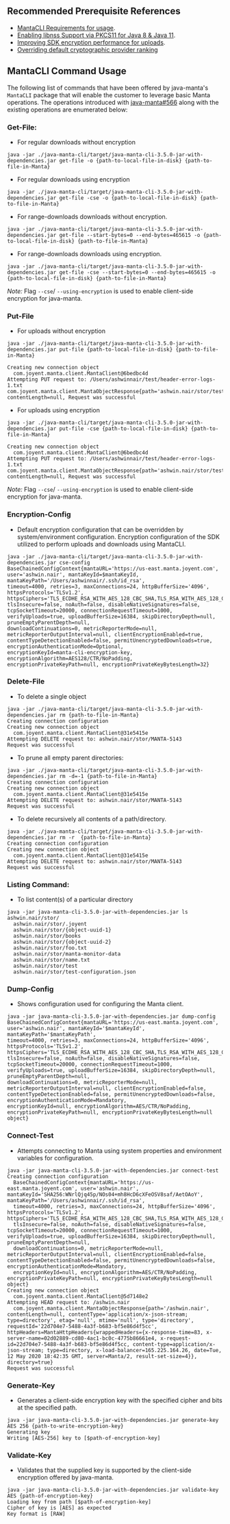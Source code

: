 ## Recommended Prerequisite References
- [MantaCLI Requirements for usage](https://github.com/joyent/java-manta/blob/master/USAGE.md#cli-requirements). 
- [Enabling libnss Support via PKCS11 for Java 8 & Java 11](https://github.com/joyent/java-manta/blob/master/USAGE.md#enabling-libnss-support-via-pkcs11).
- [Improving SDK encryption performance for uploads](https://github.com/joyent/java-manta/blob/master/USAGE.md#improving-encryption-performance).
- [Overriding default cryptographic provider ranking](https://github.com/joyent/java-manta/blob/master/USAGE.md#overriding-default-cryptographic-provider-ranking)

## MantaCLI Command Usage
The following list of commands that have been offered by java-manta's `MantaCLI` package that will enable the customer to 
leverage basic Manta operations. The operations introduced with [java-manta#566](https://github.com/joyent/java-manta/pull/566) 
along with the existing operations are enumerated below:

### Get-File:

- For regular downloads without encryption
```
java -jar ./java-manta-cli/target/java-manta-cli-3.5.0-jar-with-dependencies.jar get-file -o {path-to-local-file-in-disk} {path-to-file-in-Manta}
```

- For regular downloads using encryption
```
java -jar ./java-manta-cli/target/java-manta-cli-3.5.0-jar-with-dependencies.jar get-file -cse -o {path-to-local-file-in-disk} {path-to-file-in-Manta}
```

- For range-downloads downloads without encryption.
```
java -jar ./java-manta-cli/target/java-manta-cli-3.5.0-jar-with-dependencies.jar get-file --start-bytes=0 --end-bytes=465615 -o {path-to-local-file-in-disk} {path-to-file-in-Manta}
```

- For range-downloads downloads using encryption.
```
java -jar ./java-manta-cli/target/java-manta-cli-3.5.0-jar-with-dependencies.jar get-file -cse --start-bytes=0 --end-bytes=465615 -o {path-to-local-file-in-disk} {path-to-file-in-Manta}
```

*Note:* Flag `--cse`/ `--using-encryption` is used to enable client-side encryption for java-manta.

### Put-File

- For uploads without encryption
```
java -jar ./java-manta-cli/target/java-manta-cli-3.5.0-jar-with-dependencies.jar put-file {path-to-local-file-in-disk} {path-to-file-in-Manta}

Creating new connection object
  com.joyent.manta.client.MantaClient@6bedbc4d
Attempting PUT request to: /Users/ashwinnair/test/header-error-logs-1.txt
com.joyent.manta.client.MantaObjectResponse{path='ashwin.nair/stor/test', contentLength=null, Request was successful
```

- For uploads using encryption
```
java -jar ./java-manta-cli/target/java-manta-cli-3.5.0-jar-with-dependencies.jar put-file -cse {path-to-local-file-in-disk} {path-to-file-in-Manta}

Creating new connection object
  com.joyent.manta.client.MantaClient@6bedbc4d
Attempting PUT request to: /Users/ashwinnair/test/header-error-logs-1.txt
com.joyent.manta.client.MantaObjectResponse{path='ashwin.nair/stor/test', contentLength=null, Request was successful
```

*Note:* Flag `--cse`/ `--using-encryption` is used to enable client-side encryption for java-manta.

### Encryption-Config

- Default encryption configuration that can be overridden by system/environment configuration. Encryption configuration
  of the SDK utilized to perform uploads and downloads using MantaCLI.

```
java -jar ./java-manta-cli/target/java-manta-cli-3.5.0-jar-with-dependencies.jar cse-config                  
BaseChainedConfigContext{mantaURL='https://us-east.manta.joyent.com', user='ashwin.nair', mantaKeyId=$mantaKeyId, mantaKeyPath='/Users/ashwinnair/.ssh/id_rsa', 
timeout=4000, retries=3, maxConnections=24, httpBufferSize='4096', httpsProtocols='TLSv1.2', httpsCiphers='TLS_ECDHE_RSA_WITH_AES_128_CBC_SHA,TLS_RSA_WITH_AES_128_GCM_SHA256,TLS_RSA_WITH_AES_256_CBC_SHA256,TLS_RSA_WITH_AES_128_CBC_SHA256', 
tlsInsecure=false, noAuth=false, disableNativeSignatures=false, tcpSocketTimeout=20000, connectionRequestTimeout=1000, verifyUploads=true, uploadBufferSize=16384, skipDirectoryDepth=null, pruneEmptyParentDepth=null, 
downloadContinuations=0, metricReporterMode=null, metricReporterOutputInterval=null, clientEncryptionEnabled=true, contentTypeDetectionEnabled=false, permitUnencryptedDownloads=true, encryptionAuthenticationMode=Optional, 
encryptionKeyId=manta-cli-encryption-key, encryptionAlgorithm=AES128/CTR/NoPadding, encryptionPrivateKeyPath=null, encryptionPrivateKeyBytesLength=32}
```

### Delete-File

- To delete a single object

```
java -jar ./java-manta-cli/target/java-manta-cli-3.5.0-jar-with-dependencies.jar rm {path-to-file-in-Manta} 
Creating connection configuration
Creating new connection object
  com.joyent.manta.client.MantaClient@31e5415e
Attempting DELETE request to: ashwin.nair/stor/MANTA-5143
Request was successful
```

- To prune all empty parent directories:

```
java -jar ./java-manta-cli/target/java-manta-cli-3.5.0-jar-with-dependencies.jar rm -d=-1 {path-to-file-in-Manta} 
Creating connection configuration
Creating new connection object
  com.joyent.manta.client.MantaClient@31e5415e
Attempting DELETE request to: ashwin.nair/stor/MANTA-5143
Request was successful
```

- To delete recursively all contents of a path/directory.

```
java -jar ./java-manta-cli/target/java-manta-cli-3.5.0-jar-with-dependencies.jar rm -r  {path-to-file-in-Manta} 
Creating connection configuration
Creating new connection object
  com.joyent.manta.client.MantaClient@31e5415e
Attempting DELETE request to: ashwin.nair/stor/MANTA-5143
Request was successful
```

### Listing Command:

- To list content(s) of a particular directory

```
java -jar java-manta-cli-3.5.0-jar-with-dependencies.jar ls ashwin.nair/stor/
  ashwin.nair/stor/.joyent
  ashwin.nair/stor/{object-uuid-1}
  ashwin.nair/stor/books
  ashwin.nair/stor/{object-uuid-2}
  ashwin.nair/stor/foo.txt
  ashwin.nair/stor/manta-monitor-data
  ashwin.nair/stor/name.txt
  ashwin.nair/stor/test
  ashwin.nair/stor/test-configuration.json
```

### Dump-Config

- Shows configuration used for configuring the Manta client.

```
java -jar java-manta-cli-3.5.0-jar-with-dependencies.jar dump-config                                                                         
BaseChainedConfigContext{mantaURL='https://us-east.manta.joyent.com', user='ashwin.nair', mantaKeyId='$mantaKeyId', mantaKeyPath='$mantaKeyPath', 
timeout=4000, retries=3, maxConnections=24, httpBufferSize='4096', httpsProtocols='TLSv1.2', httpsCiphers='TLS_ECDHE_RSA_WITH_AES_128_CBC_SHA,TLS_RSA_WITH_AES_128_GCM_SHA256,TLS_RSA_WITH_AES_256_CBC_SHA256,TLS_RSA_WITH_AES_128_CBC_SHA256', 
tlsInsecure=false, noAuth=false, disableNativeSignatures=false, tcpSocketTimeout=20000, connectionRequestTimeout=1000, verifyUploads=true, uploadBufferSize=16384, skipDirectoryDepth=null, pruneEmptyParentDepth=null, 
downloadContinuations=0, metricReporterMode=null, metricReporterOutputInterval=null, clientEncryptionEnabled=false, contentTypeDetectionEnabled=false, permitUnencryptedDownloads=false, encryptionAuthenticationMode=Mandatory, 
encryptionKeyId=null, encryptionAlgorithm=AES/CTR/NoPadding, encryptionPrivateKeyPath=null, encryptionPrivateKeyBytesLength=null object}
``` 

### Connect-Test

- Attempts connecting to Manta using system properties and environment variables for configuration.

```
java -jar java-manta-cli-3.5.0-jar-with-dependencies.jar connect-test
Creating connection configuration
  BaseChainedConfigContext{mantaURL='https://us-east.manta.joyent.com', user='ashwin.nair', mantaKeyId='SHA256:WNrlQjq45p/NOs04+mh8HcD6cXFeOSV8saf/AetOAoY', mantaKeyPath='/Users/ashwinnair/.ssh/id_rsa', 
  timeout=4000, retries=3, maxConnections=24, httpBufferSize='4096', httpsProtocols='TLSv1.2', httpsCiphers='TLS_ECDHE_RSA_WITH_AES_128_CBC_SHA,TLS_RSA_WITH_AES_128_GCM_SHA256,TLS_RSA_WITH_AES_256_CBC_SHA256,TLS_RSA_WITH_AES_128_CBC_SHA256', 
  tlsInsecure=false, noAuth=false, disableNativeSignatures=false, tcpSocketTimeout=20000, connectionRequestTimeout=1000, verifyUploads=true, uploadBufferSize=16384, skipDirectoryDepth=null, pruneEmptyParentDepth=null, 
  downloadContinuations=0, metricReporterMode=null, metricReporterOutputInterval=null, clientEncryptionEnabled=false, contentTypeDetectionEnabled=false, permitUnencryptedDownloads=false, encryptionAuthenticationMode=Mandatory, 
  encryptionKeyId=null, encryptionAlgorithm=AES/CTR/NoPadding, encryptionPrivateKeyPath=null, encryptionPrivateKeyBytesLength=null object}
Creating new connection object
  com.joyent.manta.client.MantaClient@5d7148e2
Attempting HEAD request to: /ashwin.nair
  com.joyent.manta.client.MantaObjectResponse{path='/ashwin.nair', contentLength=null, contentType='application/x-json-stream; type=directory', etag='null', mtime='null', type='directory', requestId='22d704e7-5488-4a3f-b683-bf5e86d4f5cc', httpHeaders=MantaHttpHeaders{wrappedHeaders={x-response-time=83, x-server-name=02d02889-cd80-4ac1-bc0c-4775b86661e4, x-request-id=22d704e7-5488-4a3f-b683-bf5e86d4f5cc, content-type=application/x-json-stream; type=directory, x-load-balancer=165.225.164.26, date=Tue, 12 May 2020 18:42:35 GMT, server=Manta/2, result-set-size=4}}, directory=true}
Request was successful
```

### Generate-Key

- Generates a client-side encryption key with the specified cipher and bits at the specified path.

```
java -jar java-manta-cli-3.5.0-jar-with-dependencies.jar generate-key AES 256 {path-to-write-encryption-key}
Generating key
Writing [AES-256] key to [$path-of-encryption-key]
```

### Validate-Key

- Validates that the supplied key is supported by the client-side encryption offered by java-manta.

```
java -jar java-manta-cli-3.5.0-jar-with-dependencies.jar validate-key AES {path-of-encryption-key}
Loading key from path [$path-of-encryption-key]
Cipher of key is [AES] as expected
Key format is [RAW]
```


